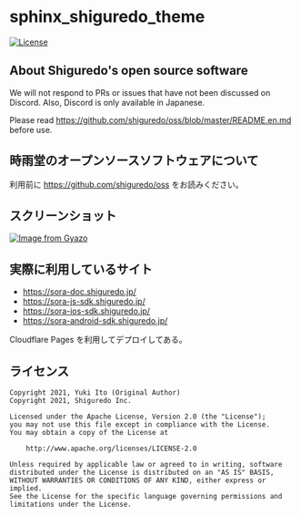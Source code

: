 # sphinx_shiguredo_theme

[![License](https://img.shields.io/badge/License-Apache%202.0-blue.svg)](https://opensource.org/licenses/Apache-2.0)

## About Shiguredo's open source software

We will not respond to PRs or issues that have not been discussed on Discord. Also, Discord is only available in Japanese.

Please read https://github.com/shiguredo/oss/blob/master/README.en.md before use.

## 時雨堂のオープンソースソフトウェアについて

利用前に https://github.com/shiguredo/oss をお読みください。

## スクリーンショット

[![Image from Gyazo](https://i.gyazo.com/f505186429b2d75f3eb052889a111526.png)](https://gyazo.com/f505186429b2d75f3eb052889a111526)

## 実際に利用しているサイト

- https://sora-doc.shiguredo.jp/
- https://sora-js-sdk.shiguredo.jp/
- https://sora-ios-sdk.shiguredo.jp/
- https://sora-android-sdk.shiguredo.jp/

Cloudflare Pages を利用してデプロイしてある。

## ライセンス

```
Copyright 2021, Yuki Ito (Original Author)
Copyright 2021, Shiguredo Inc.

Licensed under the Apache License, Version 2.0 (the "License");
you may not use this file except in compliance with the License.
You may obtain a copy of the License at

    http://www.apache.org/licenses/LICENSE-2.0

Unless required by applicable law or agreed to in writing, software
distributed under the License is distributed on an "AS IS" BASIS,
WITHOUT WARRANTIES OR CONDITIONS OF ANY KIND, either express or implied.
See the License for the specific language governing permissions and
limitations under the License.
```
